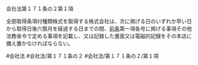 会社法第１７１条の２第１項

全部取得条項付種類株式を取得する株式会社は、次に掲げる日のいずれか早い日から取得日後六箇月を経過する日までの間、[前条](会社法＿＿＿＿第１７１条の１第１項)第一項各号に掲げる事項その他法務省令で定める事項を記載し、又は記録した書面又は電磁的記録をその本店に備え置かなければならない。

#会社法
#会社法/第１７１条の２
#会社法/第１７１条の２/第１項
